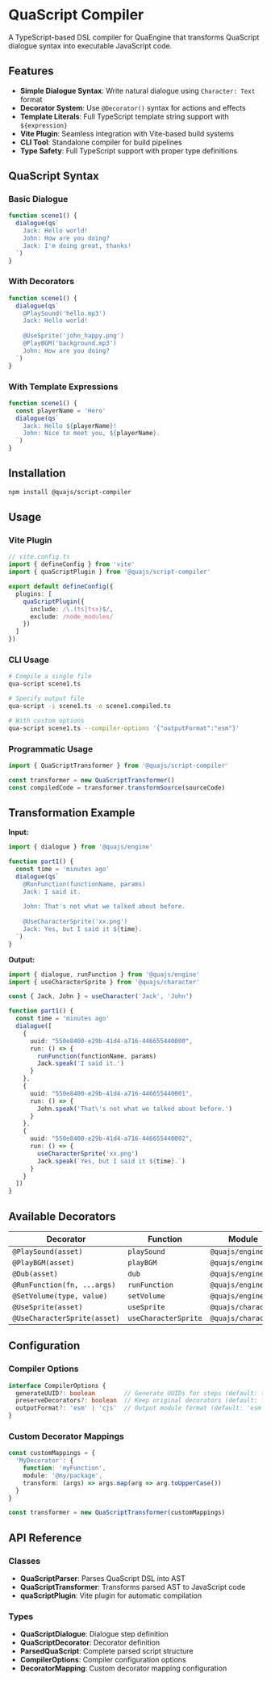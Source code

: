 # QuaScript Compiler

A TypeScript-based DSL compiler for QuaEngine that transforms QuaScript dialogue syntax into executable JavaScript code.

## Features

- **Simple Dialogue Syntax**: Write natural dialogue using `Character: Text` format
- **Decorator System**: Use `@Decorator()` syntax for actions and effects
- **Template Literals**: Full TypeScript template string support with `${expression}`
- **Vite Plugin**: Seamless integration with Vite-based build systems
- **CLI Tool**: Standalone compiler for build pipelines
- **Type Safety**: Full TypeScript support with proper type definitions

## QuaScript Syntax

### Basic Dialogue
```typescript
function scene1() {
  dialogue(qs`
    Jack: Hello world!
    John: How are you doing?
    Jack: I'm doing great, thanks!
  `)
}
```

### With Decorators
```typescript
function scene1() {
  dialogue(qs`
    @PlaySound('hello.mp3')
    Jack: Hello world!
    
    @UseSprite('john_happy.png')  
    @PlayBGM('background.mp3')
    John: How are you doing?
  `)
}
```

### With Template Expressions
```typescript
function scene1() {
  const playerName = 'Hero'
  dialogue(qs`
    Jack: Hello ${playerName}!
    John: Nice to meet you, ${playerName}.
  `)
}
```

## Installation

```bash
npm install @quajs/script-compiler
```

## Usage

### Vite Plugin

```typescript
// vite.config.ts
import { defineConfig } from 'vite'
import { quaScriptPlugin } from '@quajs/script-compiler'

export default defineConfig({
  plugins: [
    quaScriptPlugin({
      include: /\.(ts|tsx)$/,
      exclude: /node_modules/
    })
  ]
})
```

### CLI Usage

```bash
# Compile a single file
qua-script scene1.ts

# Specify output file
qua-script -i scene1.ts -o scene1.compiled.ts

# With custom options
qua-script scene1.ts --compiler-options '{"outputFormat":"esm"}'
```

### Programmatic Usage

```typescript
import { QuaScriptTransformer } from '@quajs/script-compiler'

const transformer = new QuaScriptTransformer()
const compiledCode = transformer.transformSource(sourceCode)
```

## Transformation Example

**Input:**
```typescript
import { dialogue } from '@quajs/engine'

function part1() {
  const time = 'minutes ago'
  dialogue(qs`
    @RunFunction(functionName, params)
    Jack: I said it.
    
    John: That's not what we talked about before.
    
    @UseCharacterSprite('xx.png')
    Jack: Yes, but I said it ${time}.
  `)
}
```

**Output:**
```typescript
import { dialogue, runFunction } from '@quajs/engine'
import { useCharacterSprite } from '@quajs/character'

const { Jack, John } = useCharacter('Jack', 'John')

function part1() {
  const time = 'minutes ago'
  dialogue([
    {
      uuid: "550e8400-e29b-41d4-a716-446655440000",
      run: () => {
        runFunction(functionName, params)
        Jack.speak('I said it.')
      }
    },
    {
      uuid: "550e8400-e29b-41d4-a716-446655440001", 
      run: () => {
        John.speak('That\'s not what we talked about before.')
      }
    },
    {
      uuid: "550e8400-e29b-41d4-a716-446655440002",
      run: () => {
        useCharacterSprite('xx.png')
        Jack.speak(`Yes, but I said it ${time}.`)
      }
    }
  ])
}
```

## Available Decorators

| Decorator | Function | Module |
|-----------|----------|---------|
| `@PlaySound(asset)` | `playSound` | `@quajs/engine` |
| `@PlayBGM(asset)` | `playBGM` | `@quajs/engine` |
| `@Dub(asset)` | `dub` | `@quajs/engine` |
| `@RunFunction(fn, ...args)` | `runFunction` | `@quajs/engine` |
| `@SetVolume(type, value)` | `setVolume` | `@quajs/engine` |
| `@UseSprite(asset)` | `useSprite` | `@quajs/character` |
| `@UseCharacterSprite(asset)` | `useCharacterSprite` | `@quajs/character` |

## Configuration

### Compiler Options

```typescript
interface CompilerOptions {
  generateUUID?: boolean        // Generate UUIDs for steps (default: true)
  preserveDecorators?: boolean  // Keep original decorators (default: false)
  outputFormat?: 'esm' | 'cjs'  // Output module format (default: 'esm')
}
```

### Custom Decorator Mappings

```typescript
const customMappings = {
  'MyDecorator': {
    function: 'myFunction',
    module: '@my/package',
    transform: (args) => args.map(arg => arg.toUpperCase())
  }
}

const transformer = new QuaScriptTransformer(customMappings)
```

## API Reference

### Classes

- **QuaScriptParser**: Parses QuaScript DSL into AST
- **QuaScriptTransformer**: Transforms parsed AST to JavaScript code
- **quaScriptPlugin**: Vite plugin for automatic compilation

### Types

- **QuaScriptDialogue**: Dialogue step definition
- **QuaScriptDecorator**: Decorator definition  
- **ParsedQuaScript**: Complete parsed script structure
- **CompilerOptions**: Compiler configuration options
- **DecoratorMapping**: Custom decorator mapping configuration